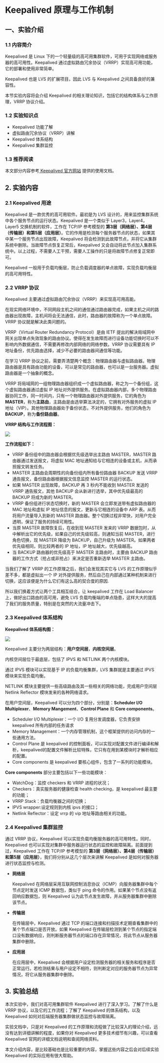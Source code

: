 # Keepalived 原理与工作机制

## 一、实验介绍

### 1.1 内容简介

Keepalived 是 Linux 下的一个轻量级的高可用集群软件，可用于实现网络或服务器的高可用性。Keepalived 通过虚拟路由冗余协议（VRRP）实现高可用功能，它的部署和使用非常简单。

Keepalived 也是 LVS 的扩展项目，因此 LVS 与 Keepalived 之间具备良好的兼容性。

本节实验内容将会介绍 Keepalived 的相关理论知识，包括它的结构体系与工作原理，VRRP 协议介绍。

### 1.2 实验知识点

* Keepalived 功能了解
* 虚拟路由冗余协议（VRRP）讲解
* Keepalived 体系结构
* Keepalived 集群监控

### 1.3 推荐阅读

本文部分内容参考[ Keepalived 官方网站](http://keepalived.org/doc/introduction.html) 提供的使用文档。

## 2. 实验内容

### 2.1 Keepalived 用途

Keepalived 是一款优秀的高可用软件。最初是为 LVS 设计的，用来监控集群系统中各个服务节点的运行状态。Keepalived 是一个类似于 Layer3，Layer4，Layer5 交换机制的软件，工作在 TCP/IP 参考模型的 **第3层（网络层）、第4层（传输层）和第5层（应用层）**。它的作用是检测每个服务器节点的状态，如果其中某一个服务节点出现故障，Keepalived 将会检测到此故障节点，并将它从集群系统中删除。当故障节点恢复正常后，Keepalived 又会自动将此节点加入集群系统中。以上过程，不需要人工干预，需要人工操作的只是将故障节点修复正常即可。

Keepalived 一般用于负载均衡层，防止负载调度器的单点故障，实现负载均衡层的高可用特性。

### 2.2 VRRP  协议

Keepalived 主要通过虚拟路由冗余协议（VRRP）来实现高可用高能。

在现实网络环境中，不同网段主机之间的通信通过路由器完成，如果主机之间的路由器出现故障，主机间将会无法通信，此时，路由器的故障称为一个单点故障。VRRP 协议就是解决此类问题的。

VRRP（Virtual Router Redundancy Protocol）是由 IETF 提出的解决局域网中网关出现单点失效现象的路由协议。使得在发生故障而进行设备功能切换时可以不影响内外数据通信，不需要再修改内部网络的网络参数。VRRP 协议需要具有 IP 地址备份，优先路由选择，减少不必要的路由器间通信等功能。

在学习 VRRP 协议之前，需要弄清楚两个概念：物理路由器与虚拟路由器。物理路由器是具有路由功能的设备，可以是常见的路由器，也可以是一台服务器。虚拟路由器是一个抽象的概念。

VRRP 将局域网的一组物理路由器组织成一个虚拟路由器，称之为一个备份组，这个虚拟路由器通过虚拟 IP 地址对外提供服务。在虚拟路由器内部，多个物理路由器协同工作，同一时间内，只有一个物理路由器对外提供服务，它的角色为 **MASTER**，称为**主路由**，主路由是由选举算法决定的，它拥有对外服务的虚拟 IP 地址（VIP）。其他物理路由器处于备份状态，不对外提供服务，他们的角色为 **BACKUP**，称为**备份路由器**。

**VRRP 结构与工作流程图：**

![](https://dn-anything-about-doc.qbox.me/document-uid113508labid1timestamp1473319225612.png/wm)

**工作流程如下：**

* VRRP 备份组中的路由器会根据优先级选举出主路由 MASTER，MASTER 路由器通过发送报文，将虚拟 MAC 地址通知给与它相连的设备或主机，从而承担报文转发任务。
* MASTER 主路由会周期性的向备份组内所有备份路由器 BACKUP 发送 VRRP 通告报文，备份路由器根据报文信息监控 MASTER 的运行状态。
* 如果 MASTER 出现故障，BACKUP 再 3 秒内不能收到 MASTER 发送的 VRRP 通告报文，其他 BACKUP 会从新进行选举，其中优先级最高的 BACKUP 将成为新的 MASTER。
* VRRP 备份组进行状态切换时，新的 MASTER 会立即发送带有虚拟路由器的 MAC 地址和虚拟 IP 地址信息的报文，更新与它相连的设备中 ARP 表。从而将用户流量导入到新的 MASTER 路由器。整个切换过程非常快，对用户完全透明，保证了服务的持续可用性。
* 当原 MASTER 故障恢复后，在收到现 MASTER 发来的 VRRP 数据包时，从中解析出它的优先级，如果自己的优先级较高，则通知当前 MASTER，进行角色切换，现 MASTER 降级为 BACKUP，自己升级为 MASTER。如果两者优先级相同，则比较两者的 IP 地址，IP 地址越大，优先级越高。
* 当 BACKUP 路由器的优先级高于 MASTER 主路由时，主要由 BACKUP 路由器的工作方式（抢占或非抢占）来决定是否重新选举 MASTER 主路由。

当我们了解了 VRRP 的工作原理之后，我们会发现其实它与 LVS 的工作原理似乎差不多，都是虚拟出一个 IP 对外提供服务，然后自己在内部通过某种机制来进行切换，这应该便是为什么它们有这么高的契合度的原因.

所以我们换着方式让两个工具相互结合，让 keepalived 工作在 Load Balancer 上，做好出口路由的高可用，避免 LVS 负载均衡端的单点隐患，这样大大的提高了我们的服务质量，特别是在突然的大流量冲击下。

### 2.3 Keepalived 体系结构

**Keepalived 体系结构图：**

![](https://dn-anything-about-doc.qbox.me/document-uid113508labid1timestamp1473316871034.png/wm)

Keepalived 主要分为两层结构：**用户空间层**，**内核空间层**。

内核空间层位于最底层，包括了 IPVS 和 NETLINK 两个内核模块。

通过 IPVS 模块可以实现基于 IP 的负载均衡集群，LVS 集群就是主要通过 IPVS 模块来实现负载均衡。

NETLINK 模块主要提供一些高级路由及其一些相关的网络功能，完成用户空间层  Netlink Reflector 模块发来的各种网络请求。

在用户空间层，Keepalived 可以分为四个部分，分别是：**Scheduler I/O Multiplexer**、**Memory Mangement**、**Control Plane**  和 **Core components**。

* Scheduler I/O Multiplexer：一个 I/O 复用分发调度器，它负责安排 keepalived 所有内部的任务请求
* Memory Management：一个内存管理机制，这个框架提供的访问内存的一些通用方法。
* Control Plane 是 keepalived 的控制面板，可以实现对配置文件进行编译和解析，keepalived的配置文件解析比较特殊，它只有在用到某模块时才解析相应的配置。
* Core components 是 keepalived 要核心组件，包含了一系列的功能模块。

 **Core components** 部分主要包括以下一些功能模块：

* WatchDog：监控 checkers 和 VRRP 进程的状况；
* Checkers：真实服务器的健康检查 health checking，是 keepalived 最主要的功能；
* VRRP Stack：负载均衡器之间的切换；
* IPVS wrapper:设定规则到内核 ipvs 的接口；
* Netlink Reflector：设定 vrrp 的 vip 地址等路由相关的功能。

### 2.4 Keepalived 集群监控

通过 VRRP 协议，Keepalived 可以实现负载均衡服务器的高可用特性。同时，Keepalived 也可以实现对集群中服务器运行状态的监控和故障隔离。前面提到过，Keepalived 工作在 TCP/IP 参考模型的 **第3层（网络层）、第4层（传输层）和第5层（应用层）**，我们将分别从这几个层次来讲解 Keepalived 是如何对服务器进行状态监控与检测。

- **网络层**

  Keepalived 在网络层采用互联网控制消息协议（ICMP）向服务器集群中每个节点定时发送 ICMP 数据包，类似于 ping 命令的作用。如果某个节点没有返回响应数据包，则 Keepalived 认为此节点发生故障，并从服务器集群中删除该节点。

- **传输层**

  在传输层中，Keepalived 通过 TCP 的端口连接和扫描技术定期查看集群中的某个节点端口是否开放。如果 Keepalived 在传输层检测到某个节点的指定端口没有数据响应，则判断服务器节点的端口存在异常情况，将此节点从服务器集群中删除。

- **应用层**

  在应用层中，Keepalived 会根据用户设定检测服务器的相关服务和程序是否正常运行。若检测结果与用户设定不相符，则判断定对应的服务器节点为异常情况，将它从服务器集群中删除。

## 3. 实验总结

本次实验中，我们对高可用集群软件 Keepalived 进行了深入学习。了解了什么是 VRRP 协议，以及它的工作流程；了解了 Keepalived 的体系结构，以及 Keepalived 如何对后端服务器集群做状态监控与故障隔离。

实验文档中，只是对 Keepalived 的工作原理和流程做了比较深入的理论介绍，远没有达到详细讲解的程度，如果你对 Keepalived 更多技术细节有兴趣，可以查看 Keepalived 官网的详细文档说明和查阅网络资料。

本文介绍内容，是比较基础也是比较重要的内容，掌握这些内容之后会对后续实验 Keepalived 的实际应用有很大帮助。